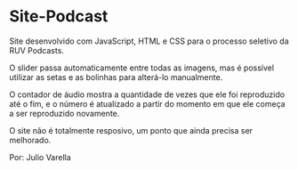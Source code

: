 # Site-Podcast

Site desenvolvido com JavaScript, HTML e CSS para o processo seletivo da RUV Podcasts.

O slider passa automaticamente entre todas as imagens, mas é possível utilizar as setas
e as bolinhas para alterá-lo manualmente.

O contador de áudio mostra a quantidade de vezes que ele foi reproduzido até o fim,
e o número é atualizado a partir do momento em que ele começa a ser reproduzido novamente.

O site não é totalmente resposivo, um ponto que ainda precisa ser melhorado.


Por: Julio Varella
